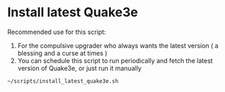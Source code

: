 # Install latest Quake3e

Recommended use for this script:

1.  For the compulsive upgrader who always wants the latest version ( a blessing and a curse at times ) 
2.  You can schedule this script to run periodically and fetch the latest version of Quake3e, or just run it manually

```markdown
~/scripts/install_latest_quake3e.sh
